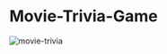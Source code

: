 # Movie-Trivia-Game

![movie-trivia](https://user-images.githubusercontent.com/19424324/235358945-79d8d45f-15be-4fdd-b687-589151d1b67a.png)
